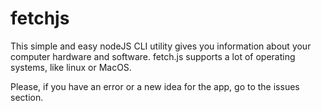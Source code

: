 # fetchjs
This simple and easy nodeJS CLI utility gives you information about your computer hardware and software. 
fetch.js supports a lot of operating systems, like linux or MacOS. 

Please, if you have an error or a new idea for the app, go to the issues section.

